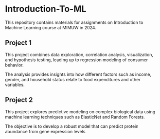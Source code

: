 # Introduction-To-ML
 This repository contains materials for assignments on Introduction to Machine Learning course at MIMUW in 2024. 

## Project 1
This project combines data exploration, correlation analysis, visualization, and hypothesis testing, leading up to regression modeling of consumer behavior. 

The analysis provides insights into how different factors such as income, gender, and household status relate to food expenditures and other variables.

## Project 2
This project explores predictive modeling on complex biological data using machine learning techniques such as ElasticNet and Random Forests. 

The objective is to develop a robust model that can predict protein abundance from gene expression levels.



